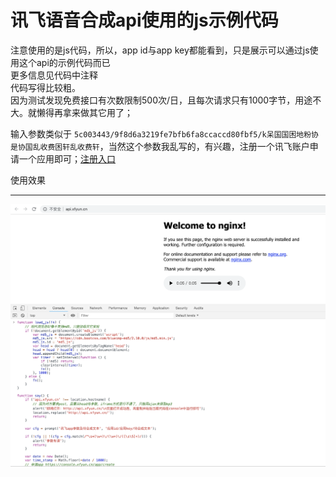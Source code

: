 # 讯飞语音合成api使用的js示例代码
注意使用的是js代码，所以，app id与app key都能看到，只是展示可以通过js使用这个api的示例代码而已   
更多信息见代码中注释  
代码写得比较粗。   
因为测试发现免费接口有次数限制500次/日，且每次请求只有1000字节，用途不大。就懒得再拿来做其它用了；   

输入参数类似于 `5c003443/9f8d6a3219fe7bfb6fa8ccaccd80fbf5/k呆国国困地粉协是协国乱收费困轩乱收费轩`，当然这个参数我乱写的，有兴趣，注册一个讯飞账户申请一个应用即可；[注册入口](https://console.xfyun.cn/app/myapp?currPage=1&keyword=)  

使用效果

****

       
![示意图](https://github.com/qidizi/xunfei-tts-js-demo/raw/master/sc.png)

      


